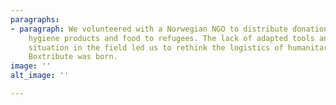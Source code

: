 ```yaml
---
paragraphs:
- paragraph: We volunteered with a Norwegian NGO to distribute donations such as clothes,
    hygiene products and food to refugees. The lack of adapted tools and the chaotic
    situation in the field led us to rethink the logistics of humanitarian associations,
    Boxtribute was born.
image: ''
alt_image: ''

---
```

